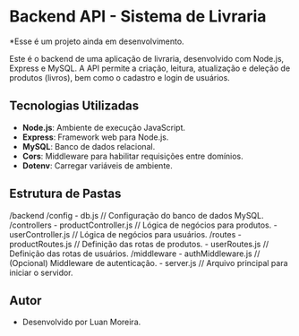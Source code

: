 # Backend API - Sistema de Livraria
*Esse é um projeto ainda em desenvolvimento.

Este é o backend de uma aplicação de livraria, desenvolvido com Node.js, Express e MySQL. A API permite a criação, leitura, atualização e deleção de produtos (livros), bem como o cadastro e login de usuários.

## Tecnologias Utilizadas

- **Node.js**: Ambiente de execução JavaScript.
- **Express**: Framework web para Node.js.
- **MySQL**: Banco de dados relacional.
- **Cors**: Middleware para habilitar requisições entre domínios.
- **Dotenv**: Carregar variáveis de ambiente.

## Estrutura de Pastas

/backend /config - db.js // Configuração do banco de dados MySQL. /controllers - productController.js // Lógica de negócios para produtos. - userController.js // Lógica de negócios para usuários. /routes - productRoutes.js // Definição das rotas de produtos. - userRoutes.js // Definição das rotas de usuários. /middleware - authMiddleware.js // (Opcional) Middleware de autenticação. - server.js // Arquivo principal para iniciar o servidor.

## Autor
- Desenvolvido por Luan Moreira.